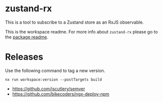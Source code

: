 # zustand-rx

This is a tool to subscribe to a Zustand store as an RxJS observable.

This is the workspace readme. For more info about `zustand-rx` please go to the
[package readme](./libs/zustand-rx/README.md).

# Releases

Use the following command to tag a new version.

```
nx run workspace:version --postTargets build
```

- https://github.com/jscutlery/semver
- https://github.com/bikecoders/ngx-deploy-npm
